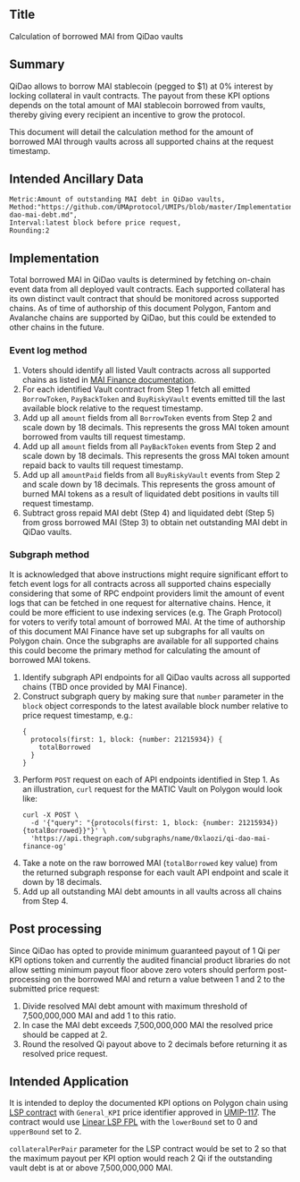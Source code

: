 ## Title

Calculation of borrowed MAI from QiDao vaults

## Summary

QiDao allows to borrow MAI stablecoin (pegged to $1) at 0% interest by locking collateral in vault contracts. The payout from these KPI options depends on the total amount of MAI stablecoin borrowed from vaults, thereby giving every recipient an incentive to grow the protocol.

This document will detail the calculation method for the amount of borrowed MAI through vaults across all supported chains at the request timestamp.

## Intended Ancillary Data

```
Metric:Amount of outstanding MAI debt in QiDao vaults,
Method:"https://github.com/UMAprotocol/UMIPs/blob/master/Implementations/qi-dao-mai-debt.md",
Interval:latest block before price request,
Rounding:2
```

## Implementation

Total borrowed MAI in QiDao vaults is determined by fetching on-chain event data from all deployed vault contracts. Each supported collateral has its own distinct vault contract that should be monitored across supported chains. As of time of authorship of this document Polygon, Fantom and Avalanche chains are supported by QiDao, but this could be extended to other chains in the future.

### Event log method

1. Voters should identify all listed Vault contracts across all supported chains as listed in [MAI Finance documentation](https://docs.mai.finance/functions/smart-contract-addresses).
2. For each identified Vault contract from Step 1 fetch all emitted `BorrowToken`, `PayBackToken` and `BuyRiskyVault` events emitted till the last available block relative to the request timestamp.
3. Add up all `amount` fields from all `BorrowToken` events from Step 2 and scale down by 18 decimals. This represents the gross MAI token amount borrowed from vaults till request timestamp.
4. Add up all `amount` fields from all `PayBackToken` events from Step 2 and scale down by 18 decimals. This represents the gross MAI token amount repaid back to vaults till request timestamp.
5. Add up all `amountPaid` fields from all `BuyRiskyVault` events from Step 2 and scale down by 18 decimals. This represents the gross amount of burned MAI tokens as a result of liquidated debt positions in vaults till request timestamp.
6. Subtract gross repaid MAI debt (Step 4) and liquidated debt (Step 5) from gross borrowed MAI (Step 3) to obtain net outstanding MAI debt in QiDao vaults.

### Subgraph method

It is acknowledged that above instructions might require significant effort to fetch event logs for all contracts across all supported chains especially considering that some of RPC endpoint providers limit the amount of event logs that can be fetched in one request for alternative chains. Hence, it could be more efficient to use indexing services (e.g. The Graph Protocol) for voters to verify total amount of borrowed MAI. At the time of authorship of this document MAI Finance have set up subgraphs for all vaults on Polygon chain. Once the subgraphs are available for all supported chains this could become the primary method for calculating the amount of borrowed MAI tokens.

1. Identify subgraph API endpoints for all QiDao vaults across all supported chains (TBD once provided by MAI Finance).
2. Construct subgraph query by making sure that `number` parameter in the `block` object corresponds to the latest available block number relative to price request timestamp, e.g.:
   ```
   {
     protocols(first: 1, block: {number: 21215934}) {
       totalBorrowed
     }
   }
   ```
3. Perform `POST` request on each of API endpoints identified in Step 1. As an illustration, `curl` request for the MATIC Vault on Polygon would look like:
   ```
   curl -X POST \
     -d '{"query": "{protocols(first: 1, block: {number: 21215934}) {totalBorrowed}}"}' \
     'https://api.thegraph.com/subgraphs/name/0xlaozi/qi-dao-mai-finance-og'
   ```
4. Take a note on the raw borrowed MAI (`totalBorrowed` key value) from the returned subgraph response for each vault API endpoint and scale it down by 18 decimals.
5. Add up all outstanding MAI debt amounts in all vaults across all chains from Step 4.

## Post processing

Since QiDao has opted to provide minimum guaranteed payout of 1 Qi per KPI options token and currently the audited financial product libraries do not allow setting minimum payout floor above zero voters should perform post-processing on the borrowed MAI and return a value between 1 and 2 to the submitted price request:

1. Divide resolved MAI debt amount with maximum threshold of 7,500,000,000 MAI and add 1 to this ratio.
2. In case the MAI debt exceeds 7,500,000,000 MAI the resolved price should be capped at 2.
3. Round the resolved Qi payout above to 2 decimals before returning it as resolved price request.

## Intended Application

It is intended to deploy the documented KPI options on Polygon chain using [LSP contract](https://github.com/UMAprotocol/protocol/blob/master/packages/core/contracts/financial-templates/long-short-pair/LongShortPair.sol) with `General_KPI` price identifier approved in [UMIP-117](https://github.com/UMAprotocol/UMIPs/blob/master/UMIPs/umip-117.md). The contract would use [Linear LSP FPL](https://github.com/UMAprotocol/protocol/blob/master/packages/core/contracts/financial-templates/common/financial-product-libraries/long-short-pair-libraries/LinearLongShortPairFinancialProductLibrary.sol) with the `lowerBound` set to 0 and `upperBound` set to 2.

`collateralPerPair` parameter for the LSP contract would be set to 2 so that the maximum payout per KPI option would reach 2 Qi if the outstanding vault debt is at or above 7,500,000,000 MAI.
